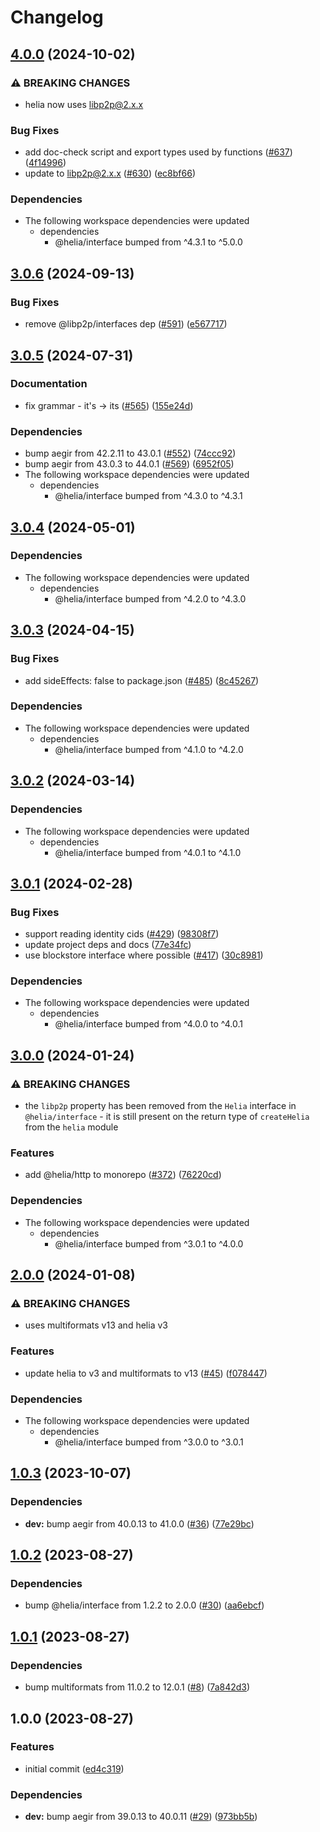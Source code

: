 # Changelog

## [4.0.0](https://github.com/ipfs/helia/compare/dag-cbor-v3.0.6...dag-cbor-v4.0.0) (2024-10-02)


### ⚠ BREAKING CHANGES

* helia now uses libp2p@2.x.x

### Bug Fixes

* add doc-check script and export types used by functions ([#637](https://github.com/ipfs/helia/issues/637)) ([4f14996](https://github.com/ipfs/helia/commit/4f14996a9b976f2b60f4c8fe52a4fd1632420749))
* update to libp2p@2.x.x ([#630](https://github.com/ipfs/helia/issues/630)) ([ec8bf66](https://github.com/ipfs/helia/commit/ec8bf66dd870b42d6e5ef2b41706102397e0d39a))


### Dependencies

* The following workspace dependencies were updated
  * dependencies
    * @helia/interface bumped from ^4.3.1 to ^5.0.0

## [3.0.6](https://github.com/ipfs/helia/compare/dag-cbor-v3.0.5...dag-cbor-v3.0.6) (2024-09-13)


### Bug Fixes

* remove @libp2p/interfaces dep ([#591](https://github.com/ipfs/helia/issues/591)) ([e567717](https://github.com/ipfs/helia/commit/e567717102464a925f87cb10fc05808a50be960e))

## [3.0.5](https://github.com/ipfs/helia/compare/dag-cbor-v3.0.4...dag-cbor-v3.0.5) (2024-07-31)


### Documentation

* fix grammar - it's -&gt; its ([#565](https://github.com/ipfs/helia/issues/565)) ([155e24d](https://github.com/ipfs/helia/commit/155e24db8c06c33972895d702a656e0c2996f3d9))


### Dependencies

* bump aegir from 42.2.11 to 43.0.1 ([#552](https://github.com/ipfs/helia/issues/552)) ([74ccc92](https://github.com/ipfs/helia/commit/74ccc92793a6d0bb4bee714d9fe4fa4183aa4ee8))
* bump aegir from 43.0.3 to 44.0.1 ([#569](https://github.com/ipfs/helia/issues/569)) ([6952f05](https://github.com/ipfs/helia/commit/6952f05357844e5aa3dffb2afaf261df06b9b7c1))
* The following workspace dependencies were updated
  * dependencies
    * @helia/interface bumped from ^4.3.0 to ^4.3.1

## [3.0.4](https://github.com/ipfs/helia/compare/dag-cbor-v3.0.3...dag-cbor-v3.0.4) (2024-05-01)


### Dependencies

* The following workspace dependencies were updated
  * dependencies
    * @helia/interface bumped from ^4.2.0 to ^4.3.0

## [3.0.3](https://github.com/ipfs/helia/compare/dag-cbor-v3.0.2...dag-cbor-v3.0.3) (2024-04-15)


### Bug Fixes

* add sideEffects: false to package.json ([#485](https://github.com/ipfs/helia/issues/485)) ([8c45267](https://github.com/ipfs/helia/commit/8c45267a474ab10b2faadfebdab33cfe446e8c03))


### Dependencies

* The following workspace dependencies were updated
  * dependencies
    * @helia/interface bumped from ^4.1.0 to ^4.2.0

## [3.0.2](https://github.com/ipfs/helia/compare/dag-cbor-v3.0.1...dag-cbor-v3.0.2) (2024-03-14)


### Dependencies

* The following workspace dependencies were updated
  * dependencies
    * @helia/interface bumped from ^4.0.1 to ^4.1.0

## [3.0.1](https://github.com/ipfs/helia/compare/dag-cbor-v3.0.0...dag-cbor-v3.0.1) (2024-02-28)


### Bug Fixes

* support reading identity cids ([#429](https://github.com/ipfs/helia/issues/429)) ([98308f7](https://github.com/ipfs/helia/commit/98308f77488b8196b2d18f78f05ecd2d37456834))
* update project deps and docs ([77e34fc](https://github.com/ipfs/helia/commit/77e34fc115cbfb82585fd954bcf389ecebf655bc))
* use blockstore interface where possible ([#417](https://github.com/ipfs/helia/issues/417)) ([30c8981](https://github.com/ipfs/helia/commit/30c8981934ffba72d572a7b8b2712ec93b7f4d31))


### Dependencies

* The following workspace dependencies were updated
  * dependencies
    * @helia/interface bumped from ^4.0.0 to ^4.0.1

## [3.0.0](https://github.com/ipfs/helia/compare/dag-cbor-v2.0.1...dag-cbor-v3.0.0) (2024-01-24)


### ⚠ BREAKING CHANGES

* the `libp2p` property has been removed from the `Helia` interface in `@helia/interface` - it is still present on the return type of `createHelia` from the `helia` module

### Features

* add @helia/http to monorepo ([#372](https://github.com/ipfs/helia/issues/372)) ([76220cd](https://github.com/ipfs/helia/commit/76220cd5adf45af7fa61fd0a1321de4722b744d6))


### Dependencies

* The following workspace dependencies were updated
  * dependencies
    * @helia/interface bumped from ^3.0.1 to ^4.0.0

## [2.0.0](https://github.com/ipfs/helia/compare/dag-cbor-v1.0.3...dag-cbor-v2.0.0) (2024-01-08)


### ⚠ BREAKING CHANGES

* uses multiformats v13 and helia v3

### Features

* update helia to v3 and multiformats to v13 ([#45](https://github.com/ipfs/helia-dag-cbor/issues/45)) ([f078447](https://github.com/ipfs/helia/commit/f078447b6eba4c3d404d62bb930757aa1c0efe74))

### Dependencies

* The following workspace dependencies were updated
  * dependencies
    * @helia/interface bumped from ^3.0.0 to ^3.0.1

## [1.0.3](https://github.com/ipfs/helia/compare/dag-cbor-v1.0.2...dag-cbor-v1.0.3) (2023-10-07)


### Dependencies

* **dev:** bump aegir from 40.0.13 to 41.0.0 ([#36](https://github.com/ipfs/helia-dag-cbor/issues/36)) ([77e29bc](https://github.com/ipfs/helia/commit/77e29bcdda33387b8bf15124bc316ef03b434433))

## [1.0.2](https://github.com/ipfs/helia/compare/dag-cbor-v1.0.1...dag-cbor-v1.0.2) (2023-08-27)


### Dependencies

* bump @helia/interface from 1.2.2 to 2.0.0 ([#30](https://github.com/ipfs/helia-dag-cbor/issues/30)) ([aa6ebcf](https://github.com/ipfs/helia/commit/aa6ebcf9f58eebf842113985adee4710b009562d))

## [1.0.1](https://github.com/ipfs/helia/compare/dag-cbor-v1.0.0...dag-cbor-v1.0.1) (2023-08-27)


### Dependencies

* bump multiformats from 11.0.2 to 12.0.1 ([#8](https://github.com/ipfs/helia-dag-cbor/issues/8)) ([7a842d3](https://github.com/ipfs/helia/commit/7a842d3cc4cd97e02e5a196aa512cfe36be4c388))

## 1.0.0 (2023-08-27)


### Features

* initial commit ([ed4c319](https://github.com/ipfs/helia/commit/ed4c319a67c18a3dd65e18f18aa12e82080b3fdc))


### Dependencies

* **dev:** bump aegir from 39.0.13 to 40.0.11 ([#29](https://github.com/ipfs/helia-dag-cbor/issues/29)) ([973bb5b](https://github.com/ipfs/helia/commit/973bb5b6c8db0fedd70e4058f97bc339018a8193))
